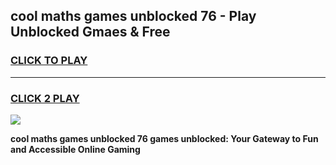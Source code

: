 
## cool maths games unblocked 76 - Play Unblocked Gmaes & Free
<h3>
<a href="https://premium.freeplayer.one?title=cool_maths_games_unblocked_76&ref=20F">CLICK TO PLAY</a></h3>
<hr>

<h3>
<a href="https://premium.freeplayer.one?title=cool_maths_games_unblocked_76&ref=20F">CLICK 2 PLAY</a>
  
</h3>

<a href="https://premium.freeplayer.one?title=cool_maths_games_unblocked_76&ref=20F/"><img src="https://clearcache.store/games.png"></a>


**cool maths games unblocked 76 games unblocked: Your Gateway to Fun and Accessible Online Gaming**
